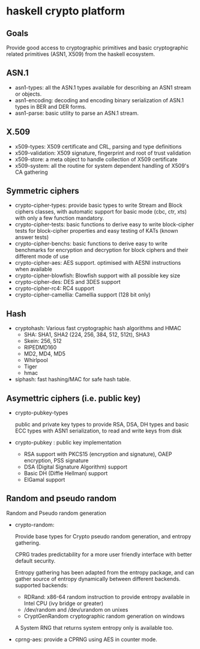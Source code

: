 haskell crypto platform
=======================

Goals
-----

Provide good access to cryptographic primitives and basic cryptographic
related primitives (ASN1, X509) from the haskell ecosystem.


ASN.1
-----

* asn1-types: all the ASN.1 types available for describing an ASN1 stream or objects.
* asn1-encoding: decoding and encoding binary serialization of ASN.1 types in BER and DER forms.
* asn1-parse: basic utility to parse an ASN.1 stream.

X.509
-----

* x509-types: X509 certificate and CRL, parsing and type definitions
* x509-validation: X509 signature, fingerprint and root of trust validation
* x509-store: a meta object to handle collection of X509 certificate
* x509-system: all the routine for system dependent handling of X509's CA gathering

Symmetric ciphers
-----------------

* crypto-cipher-types: provide basic types to write Stream and Block ciphers
  classes, with automatic support for basic mode (cbc, ctr, xts) with only a
  few function mandatory.
* crypto-cipher-tests: basic functions to derive easy to write block-cipher
  tests for block-cipher properties and easy testing of KATs (known answer
  tests)
* crypto-cipher-benchs: basic functions to derive easy to write benchmarks for
  encryption and decryption for block ciphers and their different mode of use
* crypto-cipher-aes: AES support. optimised with AESNI instructions when available
* crypto-cipher-blowfish: Blowfish support with all possible key size
* crypto-cipher-des: DES and 3DES support
* crypto-cipher-rc4: RC4 support
* crypto-cipher-camellia: Camellia support (128 bit only)

Hash
----

* cryptohash: Various fast cryptographic hash algorithms and HMAC
    * SHA: SHA1, SHA2 (224, 256, 384, 512, 512t), SHA3
    * Skein: 256, 512
    * RIPEDMD160
    * MD2, MD4, MD5
    * Whirlpool
    * Tiger
    * hmac
* siphash: fast hashing/MAC for safe hash table.

Asymettric ciphers (i.e. public key)
-----------------------------------

* crypto-pubkey-types

    public and private key types to provide RSA, DSA, DH types and basic ECC types
    with ASN1 serialization, to read and write keys from disk

* crypto-pubkey : public key implementation

    * RSA support with PKCS15 (encryption and signature), OAEP encryption, PSS signature
    * DSA (Digital Signature Algorithm) support
    * Basic DH (Diffie Hellman) support
    * ElGamal support

Random and pseudo random
------------------------

Random and Pseudo random generation

* crypto-random:

    Provide base types for Crypto pseudo random generation, and entropy gathering.

    CPRG trades predictability for a more user friendly interface with better default security.

    Entropy gathering has been adapted from the entropy package, and can gather source
    of entropy dynamically between different backends. supported backends:

    * RDRand: x86-64 random instruction to provide entropy available in Intel CPU (ivy bridge or greater)
    * /dev/random and /dev/urandom on unixes
    * CryptGenRandom cryptographic random generation on windows

    A System RNG that returns system entropy only is available too.

* cprng-aes: provide a CPRNG using AES in counter mode.
